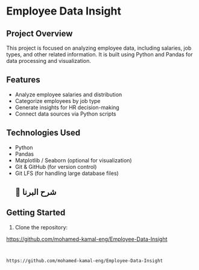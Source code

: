 # Employee Data Insight

## Project Overview
This project is focused on analyzing employee data, including salaries, job types, and other related information. It is built using Python and Pandas for data processing and visualization.

## Features
- Analyze employee salaries and distribution
- Categorize employees by job type
- Generate insights for HR decision-making
- Connect data sources via Python scripts

## Technologies Used
- Python
- Pandas
- Matplotlib / Seaborn (optional for visualization)
- Git & GitHub (for version control)
- Git LFS (for handling large database files)
  ## 🎥 شرح البرنا
## Getting Started
1. Clone the repository:
   
  https://github.com/mohamed-kamal-eng/Employee-Data-Insight
  ```bash


  https://github.com/mohamed-kamal-eng/Employee-Data-Insight









